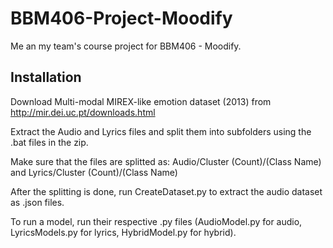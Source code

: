 # BBM406-Project-Moodify
Me an my team's course project for BBM406 - Moodify.

## Installation
Download Multi-modal MIREX-like emotion dataset (2013) from http://mir.dei.uc.pt/downloads.html

Extract the Audio and Lyrics files and split them into subfolders using the .bat files in the zip.

Make sure that the files are splitted as: Audio/Cluster (Count)/(Class Name) and Lyrics/Cluster (Count)/(Class Name)

After the splitting is done, run CreateDataset.py to extract the audio dataset as .json files.

To run a model, run their respective .py files (AudioModel.py for audio, LyricsModels.py for lyrics, HybridModel.py for hybrid).
